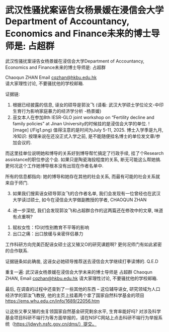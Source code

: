 # 武汉性骚扰案诬告女杨景媛在浸信会大学Department of Accountancy, Economics and Finance未来的博士导师是: 占超群 
武汉性骚扰案诬告女杨景媛在浸信会大学Department of Accountancy, Economics and Finance未来的博士导师是: 占超群 

Chaoqun ZHAN Email cqzhan@hkbu.edu.hk  
请大家理性讨论, 不要骚扰他的学校邮箱. 

证据链: 
1)	根据已经披露的信息, 诬女的硕导是郭汝飞 (请看: 武汉大学硕士学位论文-中印生育行为影响家庭暴力的经济学分析 -杨景媛) 
2)	巫女本人在参加8th IESR-GLO joint workshop on “Fertility decline and family policies” at Jinan University的时候挂的是浸信会大学的单位. 
![image] (/Fig1.png)
值得注意的是时间为July 5-11, 2025. 博士入学季是九月, 冷知识: 按理来说在还没正式入学之前, 是不能随便挂名博士的单位发文章/参加会议的.  

而这里挂单位说明她和博导的关系好到博导帮忙搞定了行政手续, 挂了个Research assistance的职位参这个会. 如果只是陶瓷海投程度的关系, 断无可能这么帮她搞. 更何况这个工作她博导根本没有出现在作者名单中.  

所有的信息都指向: 她的博导和她存在其他的社会关系, 而最有可能的社会关系就来自于师门. 

3)	如果我们搜索诬女硕导郭汝飞的合作者名单, 我们会发现有一位曾经也在武汉大学读过硕士, 如今在浸信会大学做副教授的学者, CHAOQUN ZHAN 

4)	进一步深挖, 我们会发现郭汝飞和占超群合作的这两篇还在修改中的文章, 味道有点重啊? 
 
1. 赋权女性：fDl对性别教育不平等的影响
2. 出口之痛：出口放缓与亲密伴侣暴力

工作科研方向完美匹配诬女硕士这又殖又O的研究课题啊? 更何况师门有如此紧密的合作联系. 

证据链条如此确凿, 这诬女必她硕导推荐送去浸信会大学继续打拳读博的. Q.E.D

重复一遍: 武汉诬女杨景媛在浸信会大学未来的博士导师是 占超群 Chaoqun ZHAN, Email cqzhan@hkbu.edu.hk  请大家理性讨论, 不要骚扰他的学校邮箱. 

最后, 在调查的过程中还查到了一些其他的东西 – 
这位辅导诬女, 研究领域为人口经济学的郭汝飞教授, 他的主页上挂着两个拿了国家自然科学基金的项目 https://ems.whu.edu.cn/info/1689/22056.htm
 

让这些又拳又殖的虫豸领国家自然基金研究剩余水平, 生育率能好吗?
对涉及科学基金项目科研不端行为等方面举报的，请在NSFC网站上点击科研不端行为举报系统（https://jdwyh.nsfc.gov.cn/dms/）提交。

